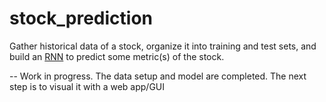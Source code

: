 # stock_prediction

Gather historical data of a stock, organize it into training and test sets, and build an [RNN](https://towardsdatascience.com/illustrated-guide-to-recurrent-neural-networks-79e5eb8049c9) to predict some metric(s) of the stock.

-- Work in progress. The data setup and model are completed. The next step is to visual it with a web app/GUI

